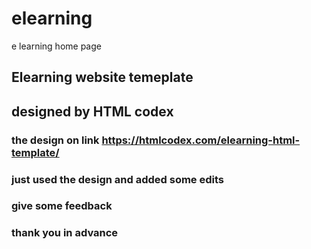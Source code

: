 # elearning
e learning home page


##  Elearning website temeplate 
##  designed by HTML codex
### the design on link https://htmlcodex.com/elearning-html-template/

### just used the design and added some edits
### give some feedback 
### thank you in advance

